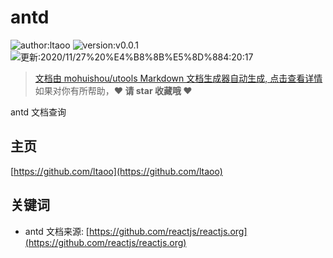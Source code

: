 # antd

![author:ltaoo](https://img.shields.io/badge/author-ltaoo-blue)
![version:v0.0.1](https://img.shields.io/badge/version-v0.0.1-yellow)
![更新:2020/11/27%20%E4%B8%8B%E5%8D%884:20:17](https://img.shields.io/badge/更新-2020/11/27%20%E4%B8%8B%E5%8D%884:20:17-success)

> [文档由 mohuishou/utools Markdown 文档生成器自动生成, 点击查看详情](https://github.com/mohuishou/utools)
> <br /> 如果对你有所帮助，**❤️ 请 star 收藏哦 ❤️**

antd 文档查询

## 主页
[https://github.com/ltaoo](https://github.com/ltaoo)

## 关键词

- antd
  文档来源: [https://github.com/reactjs/reactjs.org](https://github.com/reactjs/reactjs.org)
